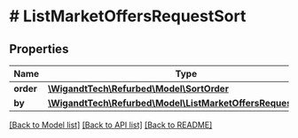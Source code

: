 # # ListMarketOffersRequestSort

## Properties

Name | Type | Description | Notes
------------ | ------------- | ------------- | -------------
**order** | [**\WigandtTech\Refurbed\Model\SortOrder**](SortOrder.md) |  | [optional]
**by** | [**\WigandtTech\Refurbed\Model\ListMarketOffersRequestSortBy**](ListMarketOffersRequestSortBy.md) |  | [optional]

[[Back to Model list]](../../README.md#models) [[Back to API list]](../../README.md#endpoints) [[Back to README]](../../README.md)
